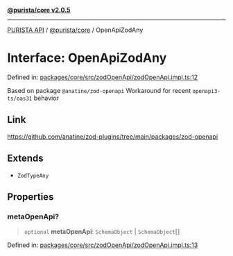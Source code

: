 [**@purista/core v2.0.5**](../README.md)

***

[PURISTA API](../../../packages.md) / [@purista/core](../README.md) / OpenApiZodAny

# Interface: OpenApiZodAny

Defined in: [packages/core/src/zodOpenApi/zodOpenApi.impl.ts:12](https://github.com/puristajs/purista/blob/master/packages/core/src/zodOpenApi/zodOpenApi.impl.ts#L12)

Based on package `@anatine/zod-openapi`
Workaround for recent `openapi3-ts/oas31` behavior

## Link

https://github.com/anatine/zod-plugins/tree/main/packages/zod-openapi

## Extends

- `ZodTypeAny`

## Properties

### metaOpenApi?

> `optional` **metaOpenApi**: `SchemaObject` \| `SchemaObject`[]

Defined in: [packages/core/src/zodOpenApi/zodOpenApi.impl.ts:13](https://github.com/puristajs/purista/blob/master/packages/core/src/zodOpenApi/zodOpenApi.impl.ts#L13)
